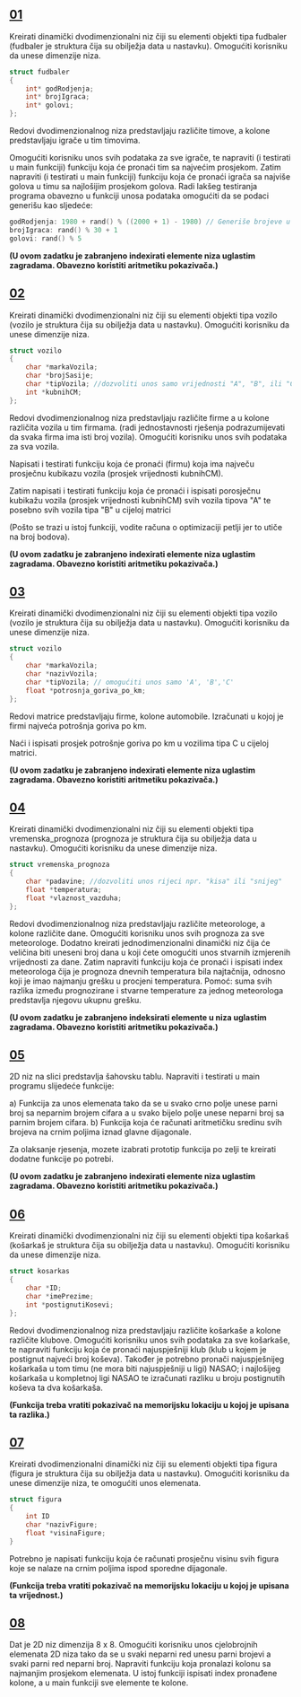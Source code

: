 ## [**01**](01.cpp)

Kreirati dinamički dvodimenzionalni niz čiji su elementi objekti tipa fudbaler (fudbaler je struktura čija su obilježja data u nastavku). Omogućiti korisniku da unese dimenzije niza.

```c++
struct fudbaler
{
    int* godRodjenja;
    int* brojIgraca;
    int* golovi;
};
```

Redovi dvodimenzionalnog niza predstavljaju različite timove, a kolone predstavljaju igrače u tim timovima.

Omogućiti korisniku unos svih podataka za sve igrače, te napraviti (i testirati u main funkciji) funkciju koja će pronaći tim sa najvećim prosjekom. Zatim napraviti (i testirati u main funkciji) funkciju koja će pronaći igrača sa najviše golova u timu sa najlošijim prosjekom golova. Radi lakšeg testiranja programa obavezno u funkciji unosa podataka omogućiti da se podaci generišu kao sljedeće:

```c++
godRodjenja: 1980 + rand() % ((2000 + 1) - 1980) // Generiše brojeve u rangu 1980 - 2000
brojIgraca: rand() % 30 + 1
golovi: rand() % 5
```

**(U ovom zadatku je zabranjeno indexirati elemente niza uglastim zagradama. Obavezno koristiti aritmetiku pokazivača.)**

## [**02**](02.cpp)

Kreirati dinamički dvodimenzionalni niz čiji su elementi objekti tipa vozilo (vozilo je struktura čija su obilježja data u nastavku).
Omogućiti korisniku da unese dimenzije niza.
```c++
struct vozilo
{
    char *markaVozila;
    char *brojSasije;
    char *tipVozila; //dozvoliti unos samo vrijednosti "A", "B", ili "C"
    int *kubnihCM;
};
```

Redovi dvodimenzionalnog niza predstavljaju različite firme a u kolone različita vozila u tim firmama.
(radi jednostavnosti rješenja podrazumijevati da svaka firma ima isti broj vozila). 
Omogućiti korisniku unos svih podataka za sva vozila. 

Napisati i testirati funkciju koja će pronaći (firmu) koja ima največu prosječnu kubikazu vozila
(prosjek vrijednosti kubnihCM). 


Zatim napisati i testirati funkciju koja će pronaći i ispisati porosječnu kubikažu vozila (prosjek vrijednosti kubnihCM) svih vozila tipova "A" te posebno 
svih vozila tipa "B" u cijeloj matrici 

(Pošto se trazi u istoj funkciji, vodite računa o optimizaciji petlji jer to utiče na broj bodova). 

**(U ovom zadatku je zabranjeno indexirati elemente niza uglastim zagradama. Obavezno koristiti aritmetiku pokazivača.)**

## [**03**](03.cpp)
Kreirati dinamički dvodimenzionalni niz čiji su elementi objekti tipa vozilo (vozilo je struktura čija su obilježja data u nastavku). 
Omogućiti korisniku da unese dimenzije niza.
```c++
struct vozilo
{
    char *markaVozila;
    char *nazivVozila;
    char *tipVozila; // omogućiti unos samo 'A', 'B','C'
    float *potrosnja_goriva_po_km;
};
```
Redovi matrice predstavljaju firme, kolone automobile.
Izračunati u kojoj je firmi najveća potrošnja goriva po km. 

Naći i ispisati prosjek potrošnje goriva po km u vozilima tipa C u cijeloj matrici.

**(U ovom zadatku je zabranjeno indexirati elemente niza uglastim zagradama. Obavezno koristiti aritmetiku pokazivača.)**

## [**04**](04.cpp)

Kreirati dinamički dvodimenzionalni niz čiji su elementi objekti tipa vremenska_prognoza (prognoza je struktura čija su obilježja data u nastavku).
Omogućiti korisniku da unese dimenzije niza.
```c++
struct vremenska_prognoza
{
    char *padavine; //dozvoliti unos rijeci npr. "kisa" ili "snijeg"
    float *temperatura;
    float *vlaznost_vazduha;
};
```
Redovi dvodimenzionalnog niza predstavljaju različite meteorologe, a kolone različite dane. Omogućiti korisniku unos svih prognoza za sve meteorologe. 
Dodatno kreirati jednodimenzionalni dinamički niz čija će veličina biti uneseni broj dana u koji ćete omogućiti unos stvarnih izmjerenih vrijednosti za dane.
Zatim napraviti funkciju koja će pronaći i ispisati index meteorologa čija je prognoza dnevnih temperatura bila najtačnija, odnosno koji je imao najmanju grešku u
procjeni temperatura.
Pomoć: suma svih razlika između prognozirane i stvarne temperature za jednog meteorologa predstavlja njegovu ukupnu grešku.

**(U ovom zadatku je zabranjeno indeksirati elemente u niza uglastim zagradama. Obavezno koristiti aritmetiku pokazivača.)**

## [**05**](05.cpp)
2D niz na slici predstavlja šahovsku tablu. Napraviti i testirati u main programu slijedeće funkcije:

a) Funkcija za unos elemenata tako da se u svako crno polje unese parni broj sa neparnim brojem cifara a u svako bijelo polje unese neparni broj sa parnim brojem cifara. 
b) Funkcija koja će računati aritmetičku sredinu svih brojeva na crnim poljima iznad glavne dijagonale.

Za olaksanje rjesenja, mozete izabrati prototip funkcija po zelji te kreirati dodatne funkcije po potrebi.

**(U ovom zadatku je zabranjeno indexirati elemente niza uglastim zagradama. Obavezno koristiti aritmetiku pokazivača.)**


## [**06**](06.cpp)

Kreirati dinamički dvodimenzionalni niz čiji su elementi objekti tipa košarkaš (košarkaš je struktura čija su obilježja data u nastavku). 
Omogućiti korisniku da unese dimenzije niza.
```c++
struct kosarkas
{
    char *ID;
    char *imePrezime;
    int *postignutiKosevi;
};
```
Redovi dvodimenzionalnog niza predstavljaju različite košarkaše a kolone različite klubove.
Omogućiti korisniku unos svih podataka za sve košarkaše, te napraviti funkciju koja će pronaći najuspješniji klub (klub u kojem je postignut najveći broj koševa).
Također je potrebno pronači najuspješnijeg košarkaša u tom timu (ne mora biti najuspješniji u ligi) NASAO; i najlošijeg košarkaša u kompletnoj ligi NASAO te izračunati razliku 
u broju postignutih koševa ta dva košarkaša. 

**(Funkcija treba vratiti pokazivač na memorijsku lokaciju u kojoj je upisana ta razlika.)**


## [**07**](07.cpp)

Kreirati dvodimenzionalni dinamički niz čiji su elementi objekti tipa figura (figura je struktura čija su obilježja data u nastavku).
Omogućiti korisniku da unese dimenzije niza, te omogućiti unos elemenata.
```c++
struct figura
{
    int ID
    char *nazivFigure;
    float *visinaFigure;
}
```
Potrebno je napisati funkciju koja će računati prosječnu visinu svih figura koje se nalaze na crnim poljima ispod sporedne dijagonale. 

**(Funkcija treba vratiti pokazivač na memorijsku lokaciju u kojoj je upisana ta vrijednost.)**

## [**08**](08.cpp)
Dat je 2D niz dimenzija 8 x 8.
Omogućiti korisniku unos cjelobrojnih elemenata 2D niza tako da se u svaki neparni red unesu parni brojevi a svaki parni red neparni broj.
Napraviti funkciju koja pronalazi kolonu sa najmanjim prosjekom elemenata.
U istoj funkciji ispisati index pronađene kolone, a u main funkciji sve elemente te kolone.
